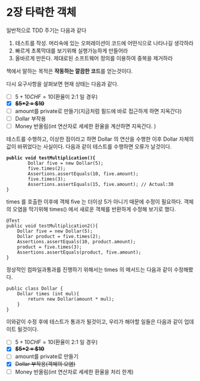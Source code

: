 # 2장 타락한 객체

일반적으로 TDD 주기는 다음과 같다

1. 테스트를 작성. 머리속에 있는 오퍼레이션이 코드에 어떤식으로 나타나길 생각하라
2. 빠르게 초록막대를 보기위해 실행가능하게 만들어라
3. 올바르게 만든다. 제대로된 소프트웨어 정의를 이용하여 중복을 제거하라

책에서 말하는 목적은 **작동하는 깔끔한 코드**를 얻는것이다.

다시 요구사항을 살펴보면 현재 상태는 다음과 같다.

* [ ] $5 + 10CHF = 10$(환율이 2:1  일 경우)
* [x] ~~**$5\*2 = $10**~~
* [ ] amount를 private로 만들기(지금처럼 필드에 바로 접근하게 하면 지옥간다)
* [ ] Dollar 부작용
* [ ] Money 반올림(int 연산자로 세세한 환율을 계산하면 지옥간다. )

테스트를 수행하고, 이상한 점이라고 하면 Dollar 의 연산을 수행한 이후 Dollar 자체의 값이 바뀌었다는 사실이다. 다음과 같이 테스트를 수행하면 오류가 날것이다.&#x20;

<pre><code><strong>public void testMultiplication(){
</strong>        Dollar five = new Dollar(5);
        five.times(2);
        Assertions.assertEquals(10, five.amount);
        five.times(3);
        Assertions.assertEquals(15, five.amount); // Actual:30
}
</code></pre>

times 를 호출한 이후에 객체 five 는 더이상 5가 아니기 때문에 수정이 필요하다. 객체의 오염을 막기위해  times() 에서 새로운 객체를 반환하게 수정해 보기로 했다.

```
@Test
public void testMultiplication2(){
    Dollar five = new Dollar(5);
    Dollar product = five.times(2);
    Assertions.assertEquals(10, product.amount);
    product = five.times(3);
    Assertions.assertEquals(product, five.amount);
}

```

정상적인 컴파일과통과를 진행하기 위해서는 times 의 메서드는 다음과 같이 수정해봤다.

```
public class Dollar {
    Dollar times (int mul){
        return new Dollar(amount * mul);
    }
}
```

이와같이 수정 후에 테스트가 통과가 될것이고,  우리가 해야할 일들은 다음과 같이 업데이트 될것이다.

* [ ] $5 + 10CHF = 10$(환율이 2:1  일 경우)
* [x] ~~**$5\*2 = $10**~~
* [ ] amount를 private로 만들기
* [x] ~~Dollar 부작용(객체의 오염)~~
* [ ] Money 반올림(int 연산자로 세세한 환율을 처리 한계)
